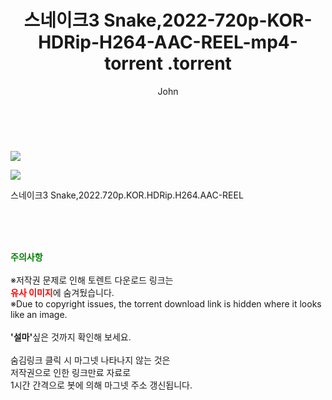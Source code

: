 ﻿---
layout: post
title:  "                   스네이크3 Snake,2022-720p-KOR-HDRip-H264-AAC-REEL-mp4-torrent                .torrent"
author: John
categories: [ 영화 ]
tags: [  ]
image: https://torrentrj59.com/uploadfile/full/01e22b40964a24e0089a11fddd232d2c990ca559.jpg"/></p><p><img src="https://torrentrj59.com/uploadfile/full/115e0348aae9816348ee03d810a128c8e98ec045.jpg 
description: "                   스네이크3 Snake,2022-720p-KOR-HDRip-H264-AAC-REEL-mp4-torrent                 torrent 정보 공유"
toc: true
toc_sticky: true
---

<br>
<p><img src="https://torrentrj59.com/uploadfile/full/01e22b40964a24e0089a11fddd232d2c990ca559.jpg"/></p><p><img src="https://torrentrj59.com/uploadfile/full/115e0348aae9816348ee03d810a128c8e98ec045.jpg"/></p>
 스네이크3 Snake,2022.720p.KOR.HDRip.H264.AAC-REEL  
    
<br><br><br>
<p data-ke-size="size16"><b><span style="color: green;">주의사항</span></b><br /><br />※저작권 문제로 인해 토렌트 다운로드 링크는<br /><b><span style="color: red;">유사 이미지</span></b>에 숨겨뒀습니다.<br />※Due to copyright issues, the torrent download link is hidden where it looks like an image.<br /><br /><b>'설마'</b>싶은 것까지 확인해 보세요.<br /><br />숨김링크 클릭 시 마그넷 나타나지 않는 것은<br />저작권으로 인한 링크만료 자료로<br />1시간 간격으로 봇에 의해 마그넷 주소 갱신됩니다.</p>

